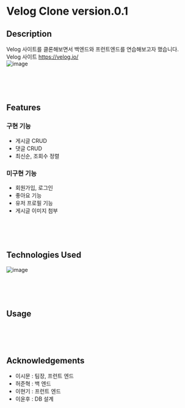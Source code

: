 # Velog Clone version.0.1

## Description
Velog 사이트를 클론해보면서 백엔드와 프런트엔드를 연습해보고자 했습니다.<br>
Velog 사이트 https://velog.io/ <br>
![image](https://github.com/Juunsik/MAKE_POST/assets/58003233/8890c6bb-508a-40ab-a49e-78fcd4518d2d)

<br><br><br>

## Features
### 구현 기능
- 게시글 CRUD
- 댓글 CRUD
- 최신순, 조회수 정렬

### 미구현 기능
- 회원가입, 로그인
- 좋아요 기능
- 유저 프로필 기능
- 게시글 이미지 첨부

<br><br><br>

## Technologies Used
![image](https://github.com/Juunsik/MAKE_POST/assets/58003233/e881cb47-81a2-416a-81c8-f59e2831a7f5)


<br><br><br>


## Usage


<br><br><br>
## Acknowledgements
- 이시문 : 팀장, 프런트 엔드
- 허준혁 : 백 엔드
- 이현기 : 프런트 엔드
- 이윤후 : DB 설계